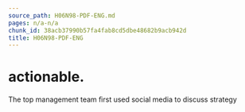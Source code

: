 ```yaml
---
source_path: H06N98-PDF-ENG.md
pages: n/a-n/a
chunk_id: 38acb37990b57fa4fab8cd5dbe48682b9acb942d
title: H06N98-PDF-ENG
---
```

# actionable.

The top management team ﬁrst used social media to discuss strategy
